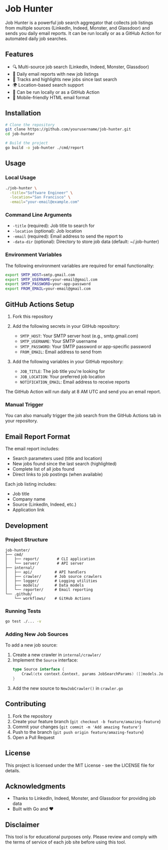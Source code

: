 # Job Hunter

Job Hunter is a powerful job search aggregator that collects job listings from multiple sources (LinkedIn, Indeed, Monster, and Glassdoor) and sends you daily email reports. It can be run locally or as a GitHub Action for automated daily job searches.

## Features

- 🔍 Multi-source job search (LinkedIn, Indeed, Monster, Glassdoor)
- 📧 Daily email reports with new job listings
- 🔄 Tracks and highlights new jobs since last search
- 🌍 Location-based search support
- 🚀 Can be run locally or as a GitHub Action
- 📱 Mobile-friendly HTML email format

## Installation

```bash
# Clone the repository
git clone https://github.com/yourusername/job-hunter.git
cd job-hunter

# Build the project
go build -o job-hunter ./cmd/report
```

## Usage

### Local Usage

```bash
./job-hunter \
  -title="Software Engineer" \
  -location="San Francisco" \
  -email="your-email@example.com"
```

### Command Line Arguments

- `-title` (required): Job title to search for
- `-location` (optional): Job location
- `-email` (required): Email address to send the report to
- `-data-dir` (optional): Directory to store job data (default: ~/.job-hunter)

### Environment Variables

The following environment variables are required for email functionality:

```bash
export SMTP_HOST=smtp.gmail.com
export SMTP_USERNAME=your-email@gmail.com
export SMTP_PASSWORD=your-app-password
export FROM_EMAIL=your-email@gmail.com
```

## GitHub Actions Setup

1. Fork this repository

2. Add the following secrets in your GitHub repository:
   - `SMTP_HOST`: Your SMTP server host (e.g., smtp.gmail.com)
   - `SMTP_USERNAME`: Your SMTP username
   - `SMTP_PASSWORD`: Your SMTP password or app-specific password
   - `FROM_EMAIL`: Email address to send from

3. Add the following variables in your GitHub repository:
   - `JOB_TITLE`: The job title you're looking for
   - `JOB_LOCATION`: Your preferred job location
   - `NOTIFICATION_EMAIL`: Email address to receive reports

The GitHub Action will run daily at 8 AM UTC and send you an email report.

### Manual Trigger

You can also manually trigger the job search from the GitHub Actions tab in your repository.

## Email Report Format

The email report includes:

- Search parameters used (title and location)
- New jobs found since the last search (highlighted)
- Complete list of all jobs found
- Direct links to job postings (when available)

Each job listing includes:
- Job title
- Company name
- Source (LinkedIn, Indeed, etc.)
- Application link

## Development

### Project Structure

```
job-hunter/
├── cmd/
│   ├── report/        # CLI application
│   └── server/        # API server
├── internal/
│   ├── api/          # API handlers
│   ├── crawler/      # Job source crawlers
│   ├── logger/       # Logging utilities
│   ├── models/       # Data models
│   └── reporter/     # Email reporting
└── .github/
    └── workflows/    # GitHub Actions
```

### Running Tests

```bash
go test ./... -v
```

### Adding New Job Sources

To add a new job source:

1. Create a new crawler in `internal/crawler/`
2. Implement the `Source` interface:
   ```go
   type Source interface {
       Crawl(ctx context.Context, params JobSearchParams) ([]models.Job, error)
   }
   ```
3. Add the new source to `NewJobCrawler()` in `crawler.go`

## Contributing

1. Fork the repository
2. Create your feature branch (`git checkout -b feature/amazing-feature`)
3. Commit your changes (`git commit -m 'Add amazing feature'`)
4. Push to the branch (`git push origin feature/amazing-feature`)
5. Open a Pull Request

## License

This project is licensed under the MIT License - see the LICENSE file for details.

## Acknowledgments

- Thanks to LinkedIn, Indeed, Monster, and Glassdoor for providing job data
- Built with Go and ❤️

## Disclaimer

This tool is for educational purposes only. Please review and comply with the terms of service of each job site before using this tool.
